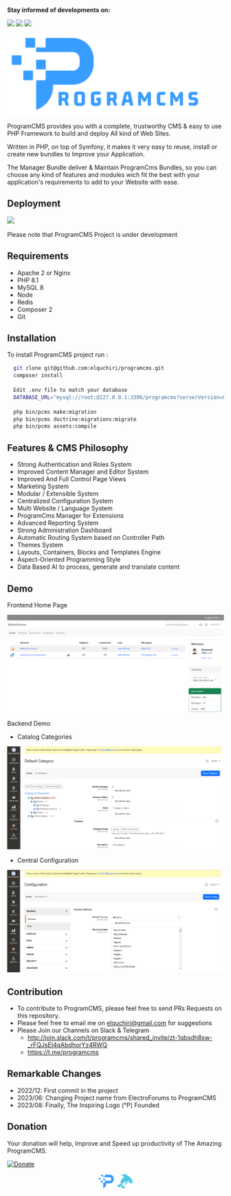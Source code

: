 <b>Stay informed of developments on:</b>
<p>
<a href="https://t.me/programcms"><img src="https://img.shields.io/badge/Chat-Telegram-blue.svg"></a>
<a href="http://join.slack.com/t/programcms/shared_invite/zt-1qbsdh8sw-_rFQJsEI4qAbdhorYz4RWQ"><img src="https://img.shields.io/badge/Chat-Slack-2EB67D.svg"></a>
<a href="http://join.slack.com/t/programcms/shared_invite/zt-1qbsdh8sw-_rFQJsEI4qAbdhorYz4RWQ"><img src="https://img.shields.io/badge/Forum AR-Startimes-333333.svg"></a>
</p>
<p><img src="https://raw.githubusercontent.com/elquchiri/programcms/master/public/images/programcms-logo-presentation.png"></p>

ProgramCMS provides you with a complete, trustworthy CMS & easy to use PHP Framework to build and deploy All kind of Web Sites.

Written in PHP, on top of Symfony, it makes it very easy to reuse, install or create new bundles to Improve your Application.

The Manager Bundle deliver & Maintain ProgramCms Bundles, so you can choose any kind of features and modules wich fit the best with your application's requirements to add to your Website with ease.

## Deployment
![](https://img.shields.io/github/last-commit/elquchiri/programcms?label=In%20Active%20Development)

Please note that ProgramCMS Project is under development

## Requirements

- Apache 2 or Nginx
- PHP 8.1
- MySQL 8
- Node
- Redis
- Composer 2
- Git
## Installation

To install ProgramCMS project run :

```bash
  git clone git@github.com:elquchiri/programcms.git
  composer install
  
  Edit .env file to match your database
  DATABASE_URL="mysql://root:@127.0.0.1:3306/programcms?serverVersion=8&charset=utf8mb4"
  
  php bin/pcms make:migration
  php bin/pcms doctrine:migrations:migrate
  php bin/pcms assets:compile
```


## Features & CMS Philosophy

- Strong Authentication and Roles System
- Improved Content Manager and Editor System
- Improved And Full Control Page Views
- Marketing System
- Modular / Extensible System
- Centralized Configuration System
- Multi Website / Language System
- ProgramCms Manager for Extensions
- Advanced Reporting System
- Strong Administration Dashboard
- Automatic Routing System based on Controller Path
- Themes System
- Layouts, Containers, Blocks and Templates Engine
- Aspect-Oriented Programming Style
- Data Based AI to process, generate and translate content

## Demo

Frontend Home Page

![image](public/images/frontend-demo.png)

Backend Demo
- Catalog Categories

![image](public/images/backend-category-demo.PNG)
- Central Configuration

![image](public/images/backend-config-demo.PNG)

## Contribution

- To contribute to ProgramCMS, please feel free to send PRs Requests on this repository.
- Please feel free to email me on [elquchiri@gmail.com](mailto:elquchiri@gmail.com) for suggestions
- Please Join our Channels on Slack & Telegram
   - http://join.slack.com/t/programcms/shared_invite/zt-1qbsdh8sw-_rFQJsEI4qAbdhorYz4RWQ
   - https://t.me/programcms

## Remarkable Changes

- 2022/12: First commit in the project
- 2023/06: Changing Project name from ElectroForums to ProgramCMS
- 2023/08: Finally, The Inspiring Logo (°P) Founded
## Donation

Your donation will help, Improve and Speed up productivity of The Amazing ProgramCMS.

[![Donate](https://img.shields.io/badge/Donate-Buymeacoffee-green.svg)](https://www.buymeacoffee.com/elquchiriw?new=1)

<p align="center">
<img src="https://raw.githubusercontent.com/elquchiri/programcms/master/public/images/logo.png">
<img src="https://raw.githubusercontent.com/elquchiri/programcms/master/public/images/logo-anime.png">
</p>
